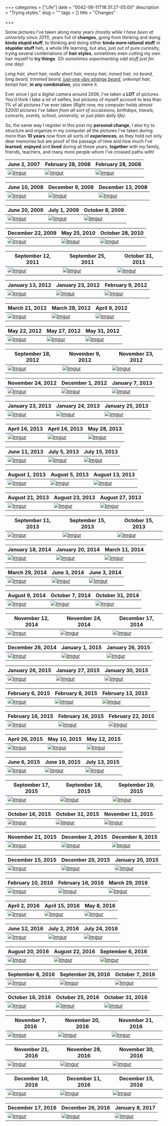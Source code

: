 +++
categories = ["Life"]
date = "0042-06-11T18:31:27-05:00"
description = "Trying styles."
slug = ""
tags = []
title = "Changes"

+++

Some pictures I've taken along many years *(mostly while I have been at university since 2011)*, years full of **changes**, going from thinking and doing **kinda stupid stuff**, to thinking and doing either **kinda more rational stuff** or **stupider stuff** heh, a whole life learning, but also, just out of pure curiosity, trying several combinations of **hair styles**, sometimes even cutting my own hair myself to **try things**. *(Or sometimes experimenting odd stuff just for one day).*

*Long hair, short hair, really short hair, messy hair, ironed hair, no beard, long beard, trimmed beard, [just-one-day strange beard](https://i.imgur.com/08QYPLZ.jpg), unkempt hair, kempt hair*, **in any combination**, you name it.

Ever since I got a digital camera around 2006, I've taken a **LOT** of pictures. You'd think I take a lot of selfies, but pictures of myself account to less than 1% of all pictures I've ever taken *(Right now, my computer holds almost 52000 pictures I've taken from all sort of occassions, birthdays, travels, concerts, events, school, university, or just plain daily life).*

So, the same way I register in this post my **personal change**, I also try to structure and organize in my computer all the pictures I've taken during more than **10 years** now from all sorts of **experiences**, as they hold not only dear memories but are proof of the passage of time and how much I've **learned**, **enjoyed** and **lived** during all these years, **together** with my family, friends, teachers, and many more people whom I've crossed paths with!

| June 2, 2007 | February 28, 2008 | February 28, 2008 |
|---|---|---|
| [![][A1]][A1] | [![][A2]][A2] | [![][A3]][A3] |

| June 10, 2008 | December 9, 2008 | December 13, 2008 |
|---|---|---|
| [![][A4]][A4] | [![][A5]][A5] | [![][A6]][A6] |

| June 20, 2009 | July 1, 2009 | October 8, 2009 |
|---|---|---|
| [![][A7]][A7] | [![][A8]][A8] | [![][A9]][A9] |

| December 22, 2009 | May 25, 2010 | October 28, 2010 |
|---|---|---|
| [![][A10]][A10] | [![][A11]][A11] | [![][A12]][A12] |

| September 12, 2011 | September 25, 2011 | October 31, 2011 |
|---|---|---|
| [![][01]][01] | [![][02]][02] | [![][03]][03] |

| January 13, 2012 | January 23, 2012 | February 9, 2012 |
|---|---|---|
| [![][82]][82] | [![][04]][04] | [![][81]][81] |

| March 21, 2012 | March 28, 2012  | April 9, 2012 |
|---|---|---|
| [![][83]][83] | [![][05]][05] | [![][06]][06] |

| May 22, 2012 | May 27, 2012 | May 31, 2012 |
|---|---|---|
| [![][07]][07] | [![][08]][08] | [![][A13]][A13] |

| September 18, 2012 | November 9, 2012 | November 23, 2012 |
|---|---|---|
| [![][09]][09] | [![][A14]][A14] | [![][10]][10] |

| November 24, 2012 | December 1, 2012 | January 7, 2013 |
|---|---|---|
| [![][11]][11] | [![][A15]][A15] |[![][12]][12] |

| January 23, 2013 | January 24, 2013 | January 25, 2013 |
|---|---|---|
| [![][13]][13] | [![][14]][14] | [![][15]][15] |

| April 16, 2013 | April 16, 2013 | May 28, 2013 |
|---|---|---|
| [![][16]][16] | [![][85]][85] | [![][84]][84] 

| June 11, 2013 | July 5, 2013 | July 15, 2013 |
|---|---|---|
| [![][86]][86] | [![][17]][17] | [![][18]][18] |

| August 1, 2013 | August 5, 2013 | August 13, 2013 |
|---|---|---|
| [![][19]][19] | [![][20]][20] | [![][87]][87] |

| August 21, 2013 | August 23, 2013 | August 27, 2013 |
|---|---|---|
| [![][88]][88] | [![][21]][21] | [![][89]][89] |

| September 11, 2013 | September 15, 2013 | October 15, 2013 |
|---|---|---|
| [![][23]][23] | [![][22]][22] | [![][24]][24] |

| January 18, 2014 | January 20, 2014 | March 11, 2014 |
|---|---|---|
| [![][26]][26] | [![][25]][25] | [![][90]][90] |

| March 29, 2014 | June 3, 2014 | June 3, 2014 |
|---|---|---|
| [![][92]][92] | [![][27]][27] | [![][91]][91] |

| August 9, 2014 | October 7, 2014 | October 31, 2014 |
|---|---|---|
| [![][93]][93] | [![][28]][28] | [![][94]][94] |

| November 12, 2014 | November 24, 2014 | December 17, 2014 |
|---|---|---|
| [![][29]][29] | [![][95]][95] | [![][A16]][A16] |

| December 26, 2014 | January 1, 2015 | January 26, 2015 |
|---|---|---|
| [![][96]][96] | [![][30]][30] | [![][31]][31] |

| January 26, 2015 | January 27, 2015 | January 30, 2015 |
|---|---|---|
| [![][97]][97] | [![][32]][32] | [![][98]][98] |

| February 6, 2015 | February 8, 2015 | February 13, 2015 |
|---|---|---|
| [![][A17]][A17] | [![][A18]][A18] | [![][99]][99] |

| February 16, 2015  | February 16, 2015 | February 22, 2015 |
|---|---|---|
| [![][100]][100]  | [![][33]][33]  | [![][34]][34] |

| April 26, 2015 | May 10, 2015 | May 12, 2015 |
|---|---|---|
| [![][35]][35] | [![][A19]][A19] | [![][36]][36] | 

| June 6, 2015 | June 19, 2015 | July 13, 2015 |
|---|---|---|
| [![][A20]][A20] | [![][A21]][A21] | [![][37]][37] | 

| September 17, 2015 | September 18, 2015 | September 19, 2015 |
|---|---|---|
| [![][38]][38] | [![][39]][39] | [![][40]][40] |

| October 16, 2015 | October 31, 2015 | November 11, 2015 |
|---|---|---|
| [![][A35]][A35] | [![][A36]][A36] | [![][A37]][A37] |

| November 21, 2015 | December 2, 2015 | December 8, 2015 |
|---|---|---|
| [![][42]][42] | [![][41]][41] | [![][A22]][A22] |

| December 15, 2015 | December 20, 2015 | January 20, 2015 |
|---|---|---|
| [![][A23]][A23] | [![][A24]][A24] | [![][43]][43] |

| February 10, 2016 | February 16, 2016 | March 29, 2016 |
|---|---|---|
| [![][44]][44] | [![][45]][45] | [![][46]][46] |

| April 2, 2016 | April 15, 2016 | May 8, 2016 |
|---|---|---|
| [![][47]][47] | [![][48]][48] | [![][49]][49] |

| June 12, 2016 | July 2, 2016 | July 24, 2016 |
|---|---|---|
| [![][50]][50] | [![][51]][51] | [![][52]][52] |

| August 20, 2016 | August 22, 2016 | September 6, 2016 |
|---|---|---|
| [![][53]][53] | [![][54]][54] | [![][55]][55] |

| September 8, 2016 | September 26, 2016 | October 7, 2016 |
|---|---|---|
| [![][56]][56] | [![][57]][57] | [![][58]][58] |

| October 16, 2016 | October 25, 2016 | October 31, 2016 |
|---|---|---|
| [![][A25]][A25] | [![][A26]][A26] | [![][59]][59] |

| November 7, 2016 | November 20, 2016 | November 21, 2016 |
|---|---|---|
| [![][60]][60] | [![][A27]][A27] | [![][61]][61] |

| November 21, 2016 | November 28, 2016 | November 30, 2016 |
|---|---|---|
| [![][62]][62] | [![][63]][63] | [![][A29]][A29] |

| December 10, 2016 | December 11, 2016 | December 15, 2016 |
|---|---|---|
| [![][A30]][A30] | [![][A31]][A31] | [![][A32]][A32] |
 

| December 17, 2016 | December 26, 2016 | January 8, 2017 |
|---|---|---|
| [![][64]][64] | [![][A33]][A33] |  [![][A34]][A34] |

[A1]: https://i.imgur.com/YfwXPBC.jpg "Imgur"
[A2]: https://i.imgur.com/dyCj2eH.jpg "Imgur"
[A3]: https://i.imgur.com/sLaDTnY.jpg "Imgur"
[A4]: https://i.imgur.com/8hzhx0F.jpg "Imgur"
[A5]: https://i.imgur.com/FEBeNGp.jpg "Imgur"
[A6]: https://i.imgur.com/CZjOcCi.jpg "Imgur"
[A7]: https://i.imgur.com/prS5ICA.jpg "Imgur"
[A8]: https://i.imgur.com/bQIYJU4.jpg "Imgur"
[A9]: https://i.imgur.com/8YEescK.jpg "Imgur"
[A10]: https://i.imgur.com/u1fVtoc.jpg "Imgur"
[A11]: https://i.imgur.com/0UqC1OO.jpg "Imgur"
[A12]: https://i.imgur.com/48zU5tV.jpg "Imgur"
[A13]: https://i.imgur.com/00xwVIv.jpg "Imgur"
[A14]: https://i.imgur.com/nEHlSxO.jpg "Imgur"
[A15]: https://i.imgur.com/d76Q9dg.jpg "Imgur"
[A16]: https://i.imgur.com/S0oLSBT.jpg "Imgur"
[A17]: https://i.imgur.com/orYxXXB.jpg "Imgur"
[A18]: https://i.imgur.com/vcFtwPB.jpg "Imgur"
[A19]: https://i.imgur.com/ciK6qRH.jpg "Imgur"
[A20]: https://i.imgur.com/vpNUAxi.jpg "Imgur"
[A21]: https://i.imgur.com/DIjAwPR.jpg "Imgur"
[A22]: https://i.imgur.com/e2KKJEH.jpg "Imgur"
[A23]: https://i.imgur.com/ienEsgs.jpg "Imgur"
[A24]: https://i.imgur.com/VOSfGYi.jpg "Imgur"
[A25]: https://i.imgur.com/QOO9iNr.jpg "Imgur"
[A26]: https://i.imgur.com/Xu7XuR8.jpg "Imgur"
[A27]: https://i.imgur.com/0N1xZZh.jpg "Imgur"
[A28]: https://i.imgur.com/PtWACVK.jpg "Imgur"
[A29]: https://i.imgur.com/Prmpi5m.jpg "Imgur"
[A30]: https://i.imgur.com/bfzQkUB.jpg "Imgur"
[A31]: https://i.imgur.com/d81pT3c.jpg "Imgur"
[A32]: https://i.imgur.com/5zjMWHF.jpg "Imgur"
[A33]: https://i.imgur.com/KYAwHF7.jpg "Imgur"
[A34]: https://i.imgur.com/d0PS1Cg.jpg "Imgur"
[A35]: https://i.imgur.com/ECruPUv.jpg "Imgur"
[A36]: https://i.imgur.com/yA7FCZv.jpg "Imgur"
[A37]: https://i.imgur.com/c4qQwX2.jpg "Imgur"

[01]: https://i.imgur.com/MlP3PJy.jpg "Imgur"
[02]: https://i.imgur.com/fjtZtMV.jpg "Imgur"
[03]: https://i.imgur.com/IEFGyyx.jpg "Imgur"
[04]: https://i.imgur.com/kj6TZfX.jpg "Imgur"
[05]: https://i.imgur.com/bWnidmA.jpg "Imgur"
[06]: https://i.imgur.com/yrzwyDu.jpg "Imgur"
[07]: https://i.imgur.com/jrIFyRP.jpg "Imgur"
[08]: https://i.imgur.com/dmAPgHz.jpg "Imgur"
[09]: https://i.imgur.com/CTKS2Oj.jpg "Imgur"
[10]: https://i.imgur.com/08QYPLZ.jpg "Imgur"
[11]: https://i.imgur.com/PqRr19S.jpg "Imgur"
[12]: https://i.imgur.com/BP9OVc4.jpg "Imgur"
[13]: https://i.imgur.com/qAOGi4Q.jpg "Imgur"
[14]: https://i.imgur.com/vS0jdQr.jpg "Imgur"
[15]: https://i.imgur.com/swRt13o.jpg "Imgur"
[16]: https://i.imgur.com/qfBQVCt.jpg "Imgur"
[17]: https://i.imgur.com/AMQnnDK.jpg "Imgur"
[18]: https://i.imgur.com/9J8gJy2.jpg "Imgur"
[19]: https://i.imgur.com/KNiKfZI.jpg "Imgur"
[20]: https://i.imgur.com/3Y7TRC1.jpg "Imgur"
[21]: https://i.imgur.com/uIpdQT0.jpg "Imgur"
[22]: https://i.imgur.com/wSH2vox.jpg "Imgur"
[23]: https://i.imgur.com/MhNbBtD.jpg "Imgur"
[24]: https://i.imgur.com/ivcneBn.jpg "Imgur"
[25]: https://i.imgur.com/QTEO7kA.jpg "Imgur"
[26]: https://i.imgur.com/BRE4myS.jpg "Imgur"
[27]: https://i.imgur.com/nzL5SdX.jpg "Imgur"
[28]: https://i.imgur.com/BfZ9cVy.jpg "Imgur"
[29]: https://i.imgur.com/ahx8LFr.jpg "Imgur"
[30]: https://i.imgur.com/88uNY75.jpg "Imgur"
[31]: https://i.imgur.com/Gd9lbMU.jpg "Imgur"
[32]: https://i.imgur.com/F8lqC0I.jpg "Imgur"
[33]: https://i.imgur.com/33UlaAT.jpg "Imgur"
[34]: https://i.imgur.com/gTHmNpD.jpg "Imgur"
[35]: https://i.imgur.com/Jl6exa6.jpg "Imgur"
[36]: https://i.imgur.com/9MVBtTO.png "Imgur"
[37]: https://i.imgur.com/Y1gk7cf.jpg "Imgur"
[38]: https://i.imgur.com/FOKWqBE.jpg "Imgur"
[39]: https://i.imgur.com/TxiSP1e.png "Imgur"
[40]: https://i.imgur.com/JqIL8w0.jpg "Imgur"
[41]: https://i.imgur.com/hUO9i0Q.jpg "Imgur"
[42]: https://i.imgur.com/wM1spFH.png "Imgur"
[43]: https://i.imgur.com/fxgVyad.jpg "Imgur"
[44]: https://i.imgur.com/KfzuJR6.jpg "Imgur"
[45]: https://i.imgur.com/88s7U1L.png "Imgur"
[46]: https://i.imgur.com/6ILSFaX.jpg "Imgur"
[47]: https://i.imgur.com/UfaXrnT.jpg "Imgur"
[48]: https://i.imgur.com/9WgzaiS.png "Imgur"
[49]: https://i.imgur.com/BKStozk.jpg "Imgur"
[50]: https://i.imgur.com/hCHlKZ1.jpg "Imgur"
[51]: https://i.imgur.com/b8uBMrC.png "Imgur"
[52]: https://i.imgur.com/3NNQxe8.jpg "Imgur"
[53]: https://i.imgur.com/k5MwdBI.jpg "Imgur"
[54]: https://i.imgur.com/eTfOd67.png "Imgur"
[55]: https://i.imgur.com/PhjjdKn.jpg "Imgur"
[56]: https://i.imgur.com/QS9ntXX.jpg "Imgur"
[57]: https://i.imgur.com/xCu42Ay.png "Imgur"
[58]: https://i.imgur.com/IiEM9ym.jpg "Imgur"
[59]: https://i.imgur.com/12QTcMY.jpg "Imgur"
[60]: https://i.imgur.com/Yx6wXNz.png "Imgur"
[61]: https://i.imgur.com/SswpVEU.jpg "Imgur"
[62]: https://i.imgur.com/PtWACVK.jpg "Imgur"
[63]: https://i.imgur.com/vP08pQ7.png "Imgur"
[64]: https://i.imgur.com/Mle7Vpa.png "Imgur"


[81]: https://i.imgur.com/VZ6utWn.jpg "Imgur"
[82]: https://i.imgur.com/r4dPl0G.jpg "Imgur"
[83]: https://i.imgur.com/RnXPBim.png "Imgur"
[84]: https://i.imgur.com/NsfqoyJ.jpg "Imgur"
[85]: https://i.imgur.com/lc6sdPN.jpg "Imgur"
[86]: https://i.imgur.com/YiD9zWT.png "Imgur"
[87]: https://i.imgur.com/APOSfZj.jpg "Imgur"
[88]: https://i.imgur.com/q1j6TZ1.jpg "Imgur"
[89]: https://i.imgur.com/KBcr7LC.png "Imgur"
[90]: https://i.imgur.com/O9TcmZ2.jpg "Imgur"
[91]: https://i.imgur.com/ShRaqp4.jpg "Imgur"
[92]: https://i.imgur.com/Jr6TkwK.png "Imgur"
[93]: https://i.imgur.com/aPuWQ1L.jpg "Imgur"
[94]: https://i.imgur.com/lBXAuOQ.jpg "Imgur"
[95]: https://i.imgur.com/z7o2IJl.png "Imgur"
[96]: https://i.imgur.com/h0PVflz.jpg "Imgur"
[97]: https://i.imgur.com/EI1dvwK.jpg "Imgur"
[98]: https://i.imgur.com/IZAJUzK.png "Imgur"
[99]: https://i.imgur.com/stZbkn3.png "Imgur"
[100]: https://i.imgur.com/Yje1Jcz.png "Imgur"
